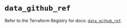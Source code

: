 # `data_github_ref`

Refer to the Terraform Registry for docs: [`data_github_ref`](https://registry.terraform.io/providers/integrations/github/6.7.1/docs/data-sources/ref).
